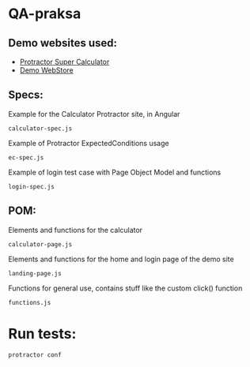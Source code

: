 # QA-praksa

## Demo websites used:
- [Protractor Super Calculator](http://juliemr.github.io/protractor-demo/)
- [Demo WebStore](https://demo.nopcommerce.com/)

## Specs:
Example for the Calculator Protractor site, in Angular
```
calculator-spec.js
```
Example of Protractor ExpectedConditions usage
```
ec-spec.js
```
Example of login test case with Page Object Model and functions
```
login-spec.js
```

## POM:
Elements and functions for the calculator
```
calculator-page.js
```
Elements and functions for the home and login page of the demo site
```
landing-page.js
```
Functions for general use, contains stuff like the custom click() function
```
functions.js
```
# Run tests:
```code
protractor conf
```